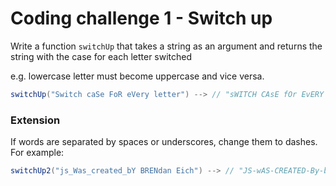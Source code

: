 
# Coding challenge 1 - Switch up
Write a function `switchUp` that takes a string as an argument
and returns the string with the case for each letter switched 

e.g. 
lowercase letter must become uppercase and vice versa.
```Java
switchUp("Switch caSe FoR eVery letter") --> // "sWITCH CAsE fOr EvERY LETTER"
```

### Extension
If words are separated by spaces or underscores, change them to dashes. For example:

```Java
switchUp2("js_Was_created_bY BRENdan Eich") --> // "JS-wAS-CREATED-By-brenDAN-eICH"
```